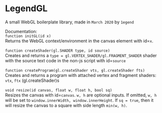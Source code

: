 # LegendGL

A small WebGL boilerplate library, made in `March 2020` by `1egend`

Documentation:<br>
`function initGL(id x)`<br>
Returns the WebGL context/environment in the canvas element with id=`x`.<br><br>
`function createShader(gl.SHADER type, id source)`<br>
Creates and returns a `type = gl.VERTEX_SHADER/gl.FRAGMENT_SHADER` shader with the source text code in the non-js script with id=`source`<br><br>
`function createProgram(gl.createShader vts, gl.createShader fts)`<br>
Creates and returns a program with attached vertex and fragment shaders: `vtx`, `ftx` (gl.createShader)s<br><br>
`void resize(id canvas, float w, float h, bool sq)`<br>
Resizes the canvas with id=`canvas`. `w, h` are optional inputs. If omitted, `w, h` will be set to `window.innerWidth, window.innerHeight`. If `sq = true`, then it will resize the canvas to a square with side length `min(w, h)`.
